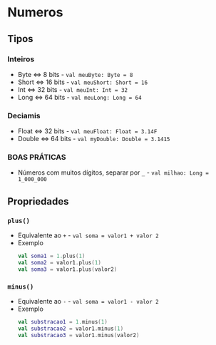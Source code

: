 # Numeros

## Tipos

### Inteiros

* Byte <=> 8 bits - ```val meuByte: Byte = 8```
* Short <=> 16 bits - ```val meuShort: Short = 16```
* Int <=> 32 bits - ```val meuInt: Int = 32```
* Long <=> 64 bits - ```val meuLong: Long = 64```

### Deciamis

* Float <=> 32 bits - ```val meuFloat: Float = 3.14F```
* Double <=> 64 bits - ```val myDouble: Double = 3.1415```

### BOAS PRÁTICAS

* Números com muitos dígitos, separar por ```_``` - ```val milhao: Long = 1_000_000```

## Propriedades

### ```plus()```

* Equivalente ao ```+``` - ```val soma = valor1 + valor 2```
* Exemplo
  ```kotlin
  val soma1 = 1.plus(1)
  val soma2 = valor1.plus(1)
  val soma3 = valor1.plus(valor2)
  ```
  
### ```minus()```

* Equivalente ao ```-``` - ```val soma = valor1 - valor 2```
* Exemplo
  ```kotlin
  val substracao1 = 1.minus(1)
  val substracao2 = valor1.minus(1)
  val substracao3 = valor1.minus(valor2)
  ```
